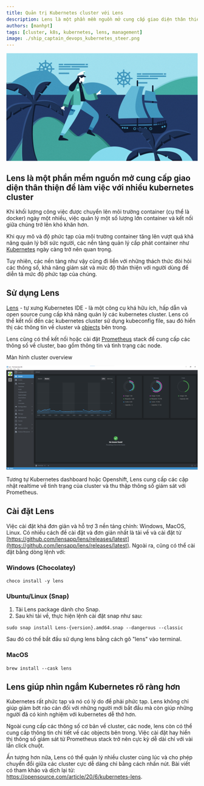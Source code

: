 ```yaml
---
title: Quản trị Kubernetes cluster với Lens
description: Lens là một phần mềm nguồn mở cung cấp giao diện thân thiện để làm việc với nhiều kubernetes cluster.
authors: [manhpt]
tags: [cluster, k8s, kubernetes, lens, management]
image: ./ship_captain_devops_kubernetes_steer.png
---
```


![](./ship_captain_devops_kubernetes_steer.png)

## Lens là một phần mềm nguồn mở cung cấp giao diện thân thiện để làm việc với nhiều kubernetes cluster

Khi khối lượng công việc được chuyển lên môi trường container (cụ thể là docker) ngày một nhiều, việc quản lý một số lượng lớn container và kết nối giữa chúng trở lên khó khăn hơn.

Khi quy mô và độ phức tạp của môi trường container tăng lên vượt quá khả năng quản lý bởi sức người, các nền tảng quản lý cấp phát container như [Kubernetes](/tags/kubernetes/) ngày càng trở nên quan trọng.

Tuy nhiên, các nền tảng như vậy cũng đi liền với những thách thức đòi hỏi các thông số, khả năng giám sát và mức độ thân thiện với người dùng để diễn tả mức độ phức tạp của chúng.

<!-- truncate -->

## Sử dụng Lens

[Lens](https://k8slens.dev/) - tự xưng Kubernetes IDE - là một công cụ khá hữu ích, hấp dẫn và open source cung cấp khả năng quản lý các kubernetes cluster. Lens có thể kết nối đến các kubernetes cluster sử dụng kubeconfig file, sau đó hiển thị các thông tin về cluster và [objects](https://kubernetes.io/docs/concepts/overview/working-with-objects/kubernetes-objects/) bên trong.

Lens cũng có thể kết nối hoặc cài đặt [Prometheus](https://prometheus.io/) stack để cung cấp các thông số về cluster, bao gồm thông tin và tình trạng các node.

Màn hình cluster overview

![](./Screenshot-2020-11-19-162418.png)

Tương tự Kubernetes dashboard hoặc Openshift, Lens cung cấp các cập nhật realtime về tình trạng của cluster và thu thập thông số giám sát với Prometheus.

## Cài đặt Lens

Việc cài đặt khá đơn giản và hỗ trợ 3 nền tảng chính: Windows, MacOS, Linux. Có nhiều cách đề cài đặt và đơn giản nhất là tải về và cài đặt từ [https://github.com/lensapp/lens/releases/latest](https://github.com/lensapp/lens/releases/latest). Ngoài ra, cũng có thể cài đặt bằng dòng lệnh với:

### Windows (Chocolatey)

```shell
choco install -y lens
```

### Ubuntu/Linux (Snap)

1. Tải Lens package dành cho Snap.
1. Sau khi tải về, thực hiện lệnh cài đặt snap như sau:

```shell
sudo snap install Lens-{version}.amd64.snap --dangerous --classic
```

Sau đó có thể bắt đầu sử dụng lens bằng cách gõ "lens" vào terminal.

### MacOS

```shell
brew install --cask lens
```

## Lens giúp nhìn ngắm Kubernetes rõ ràng hơn

Kubernetes rất phức tạp và nó có lý do để phải phức tạp. Lens không chỉ giúp giảm bớt rào cản đối với những người mới bắt đầu mà còn giúp những người đã có kinh nghiệm với kubernetes dễ thở hơn.

Ngoài cung cấp các thông số cơ bản về cluster, các node, lens còn có thể cung cấp thông tin chi tiết về các objects bên trong. Việc cài đặt hay hiển thị thông số giám sát từ Prometheus stack trở nên cực kỳ dễ dài chỉ với vài lần click chuột.

Ấn tượng hơn nữa, Lens có thể quản lý nhiều cluster cùng lúc và cho phép chuyển đổi giữa các cluster cực dễ dàng chỉ bằng cách nhấn nút. Bài viết có tham khảo và dịch lại từ: https://opensource.com/article/20/6/kubernetes-lens.
